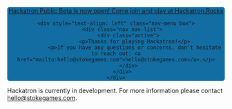 <div style="text-align: center;background: #126DA2;border-radius: 5px;">
    <a class="button blue inset" href="https://hackatron.rocks/">Hackatron Public Beta is now open! Come join and play at Hackatron.Rocks</a>

    <div style="text-align: left" class="nav-menu box">
        <div class="nav nav-list">
            <div class="active">
                <p>Thanks for playing Hackatron!</p>
                <p>If you have any questions or concerns, don't hesitate to reach out: <a href="mailto:hello@stokegames.com">hello@stokegames.com</a>.</p>
            </div>
        </div>
    </div>
</div>

<p>Hackatron is currently in development. For more information please contact <a class="button mini blue" href="mailto:hello@stokegames.com">hello@stokegames.com</a>.</p>
